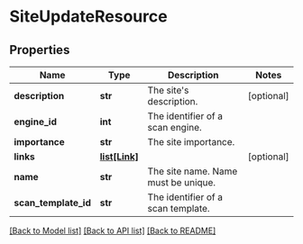 # SiteUpdateResource

## Properties
Name | Type | Description | Notes
------------ | ------------- | ------------- | -------------
**description** | **str** | The site&#39;s description. | [optional] 
**engine_id** | **int** | The identifier of a scan engine. | 
**importance** | **str** | The site importance. | 
**links** | [**list[Link]**](Link.md) |  | [optional] 
**name** | **str** | The site name. Name must be unique. | 
**scan_template_id** | **str** | The identifier of a scan template. | 

[[Back to Model list]](../README.md#documentation-for-models) [[Back to API list]](../README.md#documentation-for-api-endpoints) [[Back to README]](../README.md)



